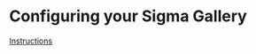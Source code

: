 # Configuring your Sigma Gallery

[Instructions]([https://github.com/ergocx](https://github.com/sigmagallery)https://github.com/sigmagallery)
